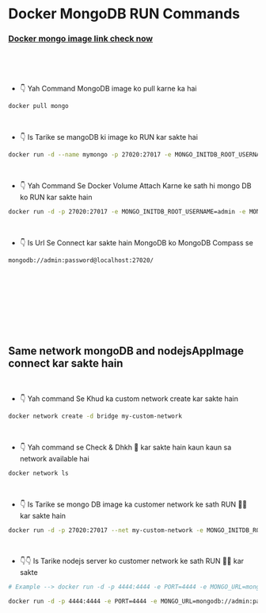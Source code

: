 # Docker MongoDB RUN Commands

### [Docker mongo image link check now](https://hub.docker.com/_/mongo)

<br/>
<br/>
<br/>

- 👇 Yah Command MongoDB image ko pull karne ka hai

```bash
docker pull mongo
```

<br/>

- 👇 Is Tarike se mangoDB ki image ko RUN kar sakte hai

```bash
docker run -d --name mymongo -p 27020:27017 -e MONGO_INITDB_ROOT_USERNAME=mongoadmin -e MONGO_INITDB_ROOT_PASSWORD=scecret mongo
```

<br/>

- 👇 Yah Command Se Docker Volume Attach Karne ke sath hi mongo DB ko RUN kar sakte hain

```sh
docker run -d -p 27020:27017 -e MONGO_INITDB_ROOT_USERNAME=admin -e MONGO_INITDB_ROOT_PASSWORD=password --name mongodbDatabase -v customvolumecreate:/data/db mongo
```

<br/>

- 👇 Is Url Se Connect kar sakte hain MongoDB ko MongoDB Compass se

```bash
mongodb://admin:password@localhost:27020/
```

<br/>
<br/>
<br/>
<br/>
<br/>
<br/>
<br/>

## Same network mongoDB and nodejsAppImage connect kar sakte hain

<br/>

- 👇 Yah command Se Khud ka custom network create kar sakte hain

```bash
docker network create -d bridge my-custom-network
```

<br/>

- 👇 Yah command se Check & Dhkh 👀 kar sakte hain kaun kaun sa network available hai

```bash
docker network ls 
```

<br/>

- 👇 Is Tarike se mongo DB image ka customer network ke sath RUN 🏃‍♀️ kar sakte hain

```bash
docker run -d -p 27020:27017 --net my-custom-network -e MONGO_INITDB_ROOT_USERNAME=admin -e MONGO_INITDB_ROOT_PASSWORD=password --name mongodockerwala mongo

```

<br/>

- 👇👇 Is Tarike nodejs server ko customer network ke sath RUN 🏃‍♀️ kar sakte 

```bash
# Example --> docker run -d -p 4444:4444 -e PORT=4444 -e MONGO_URL=mongodb://admin:password@mongodockerwala --net my-custom-network somadev-server

docker run -d -p 4444:4444 -e PORT=4444 -e MONGO_URL=mongodb://admin:password@container_name --net my-custom-network somadev-server
```

